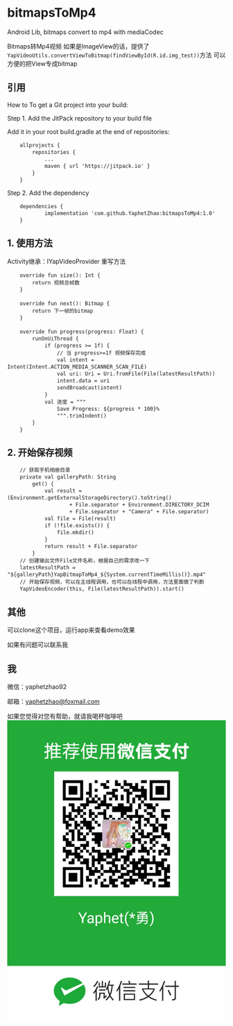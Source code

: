 # bitmapsToMp4
Android Lib, bitmaps convert to mp4 with mediaCodec

Bitmaps转Mp4视频
如果是ImageView的话，提供了`YapVideoUtils.convertViewToBitmap(findViewById(R.id.img_test))`方法
可以方便的把View专成bitmap

## 引用
How to
To get a Git project into your build:

Step 1. Add the JitPack repository to your build file

Add it in your root build.gradle at the end of repositories:
```
	allprojects {
		repositories {
			...
			maven { url 'https://jitpack.io' }
		}
	}
```
Step 2. Add the dependency
```
	dependencies {
	        implementation 'com.github.YaphetZhao:bitmapsToMp4:1.0'
	}
```

## 1. 使用方法
Activity继承：IYapVideoProvider<Bitmap>
重写方法
```
    override fun size(): Int {
        return 视频总帧数
    }

    override fun next(): Bitmap {
        return 下一帧的bitmap
    }
    
    override fun progress(progress: Float) {
        runOnUiThread {
            if (progress >= 1f) {
                // 当 progress>=1f 视频保存完成
                val intent = Intent(Intent.ACTION_MEDIA_SCANNER_SCAN_FILE)
                val uri: Uri = Uri.fromFile(File(latestResultPath))
                intent.data = uri
                sendBroadcast(intent)
            }
            val 进度 = """
                Save Progress: ${progress * 100}%
                """.trimIndent()
        }
    }
```

## 2. 开始保存视频
```
    // 获取手机相册目录
    private val galleryPath: String
        get() {
            val result = (Environment.getExternalStorageDirectory().toString()
                    + File.separator + Environment.DIRECTORY_DCIM
                    + File.separator + "Camera" + File.separator)
            val file = File(result)
            if (!file.exists()) {
                file.mkdir()
            }
            return result + File.separator
        }
    // 创建输出文件File文件名称，根据自己的需求改一下
    latestResultPath = "${galleryPath}YapBitmapToMp4_${System.currentTimeMillis()}.mp4"
    // 开始保存视频，可以在主线程调用，也可以在线程中调用，方法里面做了判断
    YapVideoEncoder(this, File(latestResultPath)).start()
```

## 其他

可以clone这个项目，运行app来查看demo效果

如果有问题可以联系我

## 我

微信：yaphetzhao92

邮箱：yaphetzhao@foxmail.com

如果您觉得对您有帮助，就请我喝杯咖啡吧
![image](https://github.com/YaphetZhao/bitmapsToMp4/blob/master/wechatPay.jpg)